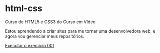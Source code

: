 # html-css
 Curso de HTML5 e CSS3 do Curso em Vídeo

 Estou aprendendo a criar sites para me tornar uma desenvolvedora web, e agora vou gerenciar meus repositórios.

 <a href="https://juli4g.github.io/html-css/exercicios/ex001/index.html"> Executar o exercício 001 </a>